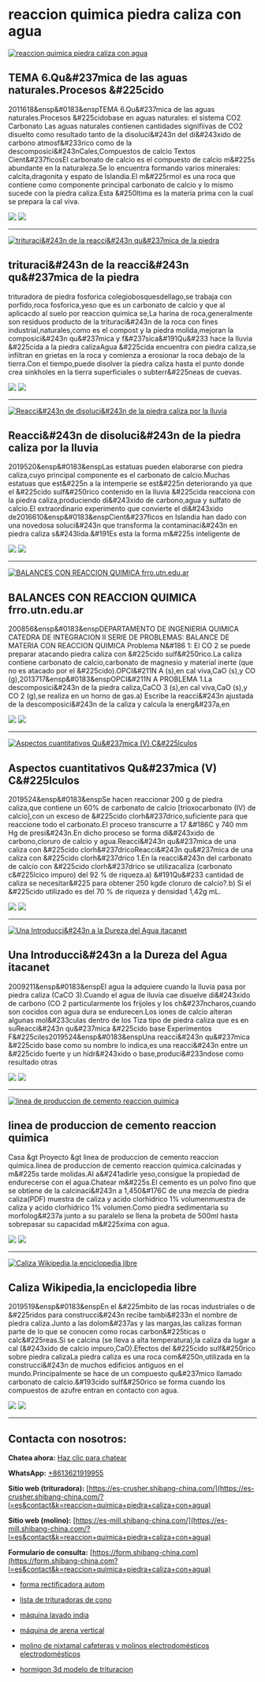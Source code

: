 # reaccion quimica piedra caliza con agua

<a href="https://swt.shibang-china.com/?l=es&img&k=reaccion+quimica+piedra+caliza+con+agua" target="_blank">![reaccion quimica piedra caliza con agua](http://static.shibang-china.com/all-800x300/192.jpg)</a>

## TEMA 6.Qu&#237mica de las aguas naturales.Procesos &#225cido
2011618&ensp&#0183&enspTEMA 6.Qu&#237mica de las aguas naturales.Procesos &#225cidobase en aguas naturales: el sistema CO2 Carbonato Las aguas naturales contienen cantidades signifiivas de CO2 disuelto como resultado tanto de la disoluci&#243n del di&#243xido de carbono atmosf&#233rico como de la descomposici&#243nCales,Compuestos de calcio Textos Cient&#237ficosEl carbonato de calcio es el compuesto de calcio m&#225s abundante en la naturaleza.Se lo encuentra formando varios minerales: calcita,dragonita y espato de Islandia.El m&#225rmol es una roca que contiene como componente principal carbonato de calcio y lo mismo sucede con la piedra caliza.Esta &#250ltima es la materia prima con la cual se prepara la cal viva.


<a href="https://whatsapp.shibangsoft.com/WhatsApp.php" target="_blank" title="WhatsApp">![](http://static.shibang-china.com/icon/whatsapp.png)</a> <a href="https://swt.shibang-china.com/?l=es&icon&k=reaccion+quimica+piedra+caliza+con+agua" target="_blank">![](http://static.shibang-china.com/icon/chat-es.png)</a>

---

<a href="https://swt.shibang-china.com/?l=es&img&k=reaccion+quimica+piedra+caliza+con+agua" target="_blank">![trituraci&#243n de la reacci&#243n qu&#237mica de la piedra](http://static.shibang-china.com/all-800x300/261.jpg)</a>

## trituraci&#243n de la reacci&#243n qu&#237mica de la piedra
trituradora de piedra fosforica colegiobosquesdellago,se trabaja con porfido,roca fosforica,yeso que es un carbonato de calcio y que al aplicacdo al suelo por reaccion quimica se,La harina de roca,generalmente son residuos producto de la trituraci&#243n de la roca con fines industrial,naturales,como es el compost y la piedra molida,mejoran la composici&#243n qu&#237mica y f&#237sica&#191Qu&#233 hace la lluvia &#225cida a la piedra calizaAgua &#225cida encuentra con piedra caliza,se infiltran en grietas en la roca y comienza a erosionar la roca debajo de la tierra.Con el tiempo,puede disolver la piedra caliza hasta el punto donde crea sinkholes en la tierra superficiales o subterr&#225neas de cuevas.


<a href="https://whatsapp.shibangsoft.com/WhatsApp.php" target="_blank" title="WhatsApp">![](http://static.shibang-china.com/icon/whatsapp.png)</a> <a href="https://swt.shibang-china.com/?l=es&icon&k=reaccion+quimica+piedra+caliza+con+agua" target="_blank">![](http://static.shibang-china.com/icon/chat-es.png)</a>

---

<a href="https://swt.shibang-china.com/?l=es&img&k=reaccion+quimica+piedra+caliza+con+agua" target="_blank">![Reacci&#243n de disoluci&#243n de la piedra caliza por la lluvia](http://static.shibang-china.com/all-800x300/1336.jpg)</a>

## Reacci&#243n de disoluci&#243n de la piedra caliza por la lluvia
2019520&ensp&#0183&enspLas estatuas pueden elaborarse con piedra caliza,cuyo principal componente es el carbonato de calcio.Muchas estatuas que est&#225n a la intemperie se est&#225n deteriorando ya que el &#225cido sulf&#250rico contenido en la lluvia &#225cida reacciona con la piedra caliza,produciendo di&#243xido de carbono,agua y sulfato de calcio.El extraordinario experimento que convierte el di&#243xido de2016610&ensp&#0183&enspCient&#237ficos en Islandia han dado con una novedosa soluci&#243n que transforma la contaminaci&#243n en piedra caliza s&#243lida.&#191Es esta la forma m&#225s inteligente de


<a href="https://whatsapp.shibangsoft.com/WhatsApp.php" target="_blank" title="WhatsApp">![](http://static.shibang-china.com/icon/whatsapp.png)</a> <a href="https://swt.shibang-china.com/?l=es&icon&k=reaccion+quimica+piedra+caliza+con+agua" target="_blank">![](http://static.shibang-china.com/icon/chat-es.png)</a>

---

<a href="https://swt.shibang-china.com/?l=es&img&k=reaccion+quimica+piedra+caliza+con+agua" target="_blank">![BALANCES CON REACCION QUIMICA frro.utn.edu.ar](http://static.shibang-china.com/all-800x300/266.jpg)</a>

## BALANCES CON REACCION QUIMICA frro.utn.edu.ar
200856&ensp&#0183&enspDEPARTAMENTO DE INGENIERIA QUIMICA CATEDRA DE INTEGRACION II SERIE DE PROBLEMAS: BALANCE DE MATERIA CON REACCION QUIMICA Problema N&#186 1: El CO 2 se puede preparar atacando piedra caliza con &#225cido sulf&#250rico.La caliza contiene carbonato de calcio,carbonato de magnesio y material inerte (que no es atacado por el &#225cido).OPCI&#211N A (s),en cal viva,CaO (s),y CO (g),2013717&ensp&#0183&enspOPCI&#211N A PROBLEMA 1.La descomposici&#243n de la piedra caliza,CaCO 3 (s),en cal viva,CaO (s),y CO 2 (g),se realiza en un horno de gas.a) Escribe la reacci&#243n ajustada de la descomposici&#243n de la caliza y calcula la energ&#237a,en


<a href="https://whatsapp.shibangsoft.com/WhatsApp.php" target="_blank" title="WhatsApp">![](http://static.shibang-china.com/icon/whatsapp.png)</a> <a href="https://swt.shibang-china.com/?l=es&icon&k=reaccion+quimica+piedra+caliza+con+agua" target="_blank">![](http://static.shibang-china.com/icon/chat-es.png)</a>

---

<a href="https://swt.shibang-china.com/?l=es&img&k=reaccion+quimica+piedra+caliza+con+agua" target="_blank">![Aspectos cuantitativos Qu&#237mica (V) C&#225lculos](http://static.shibang-china.com/all-800x300/1149.jpg)</a>

## Aspectos cuantitativos Qu&#237mica (V) C&#225lculos
2019524&ensp&#0183&enspSe hacen reaccionar 200 g de piedra caliza,que contiene un 60% de carbonato de calcio [trioxocarbonato (IV) de calcio],con un exceso de &#225cido clorh&#237drico,suficiente para que reaccione todo el carbonato.El proceso transcurre a 17 &#186C y 740 mm Hg de presi&#243n.En dicho proceso se forma di&#243xido de carbono,cloruro de calcio y agua.Reacci&#243n qu&#237mica de una caliza con &#225cido clorh&#237dricoReacci&#243n qu&#237mica de una caliza con &#225cido clorh&#237drico 1.En la reacci&#243n del carbonato de calcio con &#225cido clorh&#237drico se utilizacaliza (carbonato c&#225lcico impuro) del 92 % de riqueza.a) &#191Qu&#233 cantidad de caliza se necesitar&#225 para obtener 250 kgde cloruro de calcio?.b) Si el &#225cido utilizado es del 70 % de riqueza y densidad 1,42g mL.


<a href="https://whatsapp.shibangsoft.com/WhatsApp.php" target="_blank" title="WhatsApp">![](http://static.shibang-china.com/icon/whatsapp.png)</a> <a href="https://swt.shibang-china.com/?l=es&icon&k=reaccion+quimica+piedra+caliza+con+agua" target="_blank">![](http://static.shibang-china.com/icon/chat-es.png)</a>

---

<a href="https://swt.shibang-china.com/?l=es&img&k=reaccion+quimica+piedra+caliza+con+agua" target="_blank">![Una Introducci&#243n a la Dureza del Agua itacanet](http://static.shibang-china.com/all-800x300/1321.jpg)</a>

## Una Introducci&#243n a la Dureza del Agua itacanet
2009211&ensp&#0183&enspEl agua la adquiere cuando la lluvia pasa por piedra caliza (CaCO 3).Cuando el agua de lluvia cae disuelve di&#243xido de carbono (CO 2 particularmente los frijoles y los ch&#237ncharos,cuando son cocidos con agua dura se endurecen.Los iones de calcio alteran algunas mol&#233culas dentro de los Tiza tipo de piedra caliza que es en suReacci&#243n qu&#237mica &#225cido base Experimentos F&#225ciles2019524&ensp&#0183&enspUna reacci&#243n qu&#237mica &#225cido base como su nombre lo indica,es una reacci&#243n entre un &#225cido fuerte y un hidr&#243xido o base,produci&#233ndose como resultado otras


<a href="https://whatsapp.shibangsoft.com/WhatsApp.php" target="_blank" title="WhatsApp">![](http://static.shibang-china.com/icon/whatsapp.png)</a> <a href="https://swt.shibang-china.com/?l=es&icon&k=reaccion+quimica+piedra+caliza+con+agua" target="_blank">![](http://static.shibang-china.com/icon/chat-es.png)</a>

---

<a href="https://swt.shibang-china.com/?l=es&img&k=reaccion+quimica+piedra+caliza+con+agua" target="_blank">![linea de produccion de cemento reaccion quimica](http://static.shibang-china.com/all-800x300/1218.jpg)</a>

## linea de produccion de cemento reaccion quimica
Casa &gt Proyecto &gt linea de produccion de cemento reaccion quimica.linea de produccion de cemento reaccion quimica.calcinadas y m&#225s tarde molidas.Al a&#241adirle yeso,consigue la propiedad de endurecerse con el agua.Chatear m&#225s.El cemento es un polvo fino que se obtiene de la calcinaci&#243n a 1,450&#176C de una mezcla de piedra caliza(PDF) muestra de caliza y acido clorhidrico 1% volumenmuestra de caliza y acido clorhidrico 1% volumen.Como piedra sedimentaria su morfolog&#237a junto a su paralelo se llena la probeta de 500ml hasta sobrepasar su capacidad m&#225xima con agua.


<a href="https://whatsapp.shibangsoft.com/WhatsApp.php" target="_blank" title="WhatsApp">![](http://static.shibang-china.com/icon/whatsapp.png)</a> <a href="https://swt.shibang-china.com/?l=es&icon&k=reaccion+quimica+piedra+caliza+con+agua" target="_blank">![](http://static.shibang-china.com/icon/chat-es.png)</a>

---

<a href="https://swt.shibang-china.com/?l=es&img&k=reaccion+quimica+piedra+caliza+con+agua" target="_blank">![Caliza Wikipedia,la enciclopedia libre](http://static.shibang-china.com/all-800x300/1210.jpg)</a>

## Caliza Wikipedia,la enciclopedia libre
2019519&ensp&#0183&enspEn el &#225mbito de las rocas industriales o de &#225ridos para construcci&#243n recibe tambi&#233n el nombre de piedra caliza.Junto a las dolom&#237as y las margas,las calizas forman parte de lo que se conocen como rocas carbon&#225ticas o calc&#225reas.Si se calcina (se lleva a alta temperatura),la caliza da lugar a cal (&#243xido de calcio impuro,CaO).Efectos del &#225cido sulf&#250rico sobre piedra calizaLa piedra caliza es una roca com&#250n,utilizada en la construcci&#243n de muchos edificios antiguos en el mundo.Principalmente se hace de un compuesto qu&#237mico llamado carbonato de calcio.&#193cido sulf&#250rico se forma cuando los compuestos de azufre entran en contacto con agua.


<a href="https://whatsapp.shibangsoft.com/WhatsApp.php" target="_blank" title="WhatsApp">![](http://static.shibang-china.com/icon/whatsapp.png)</a> <a href="https://swt.shibang-china.com/?l=es&icon&k=reaccion+quimica+piedra+caliza+con+agua" target="_blank">![](http://static.shibang-china.com/icon/chat-es.png)</a>

---
## Contacta con nosotros:

**Chatea ahora:** [Haz clic para chatear](https://swt.shibang-china.com?l=es&contact&k=reaccion+quimica+piedra+caliza+con+agua)

**WhatsApp:**  [+8613621919955](https://whatsapp.shibangsoft.com/WhatsApp.php)

**Sitio web (trituradora):** [https://es-crusher.shibang-china.com/](https://es-crusher.shibang-china.com/?l=es&contact&k=reaccion+quimica+piedra+caliza+con+agua)

**Sitio web (molino):** [https://es-mill.shibang-china.com/](https://es-mill.shibang-china.com/?l=es&contact&k=reaccion+quimica+piedra+caliza+con+agua)

**Formulario de consulta:** [https://form.shibang-china.com](https://form.shibang-china.com?l=es&contact&k=reaccion+quimica+piedra+caliza+con+agua)

* [forma rectificadora autom](../67/forma%20rectificadora%20autom.md)

* [lista de trituradoras de cono](../69/lista%20de%20trituradoras%20de%20cono.md)

* [máquina lavado india](../70/m%C3%A1quina%20lavado%20india.md)

* [máquina de arena vertical](../68/m%C3%A1quina%20de%20arena%20vertical.md)

* [molino de nixtamal cafeteras y molinos electrodomésticos electrodomésticos](../79/molino%20de%20nixtamal%20cafeteras%20y%20molinos%20electrodom%C3%A9sticos%20electrodom%C3%A9sticos.md)

* [hormigon 3d modelo de trituracion](../69/hormigon%203d%20modelo%20de%20trituracion.md)